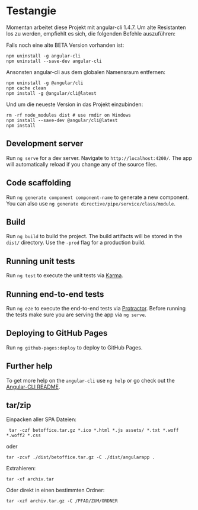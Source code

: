 # Testangie

Momentan arbeitet diese Projekt mit angular-cli 1.4.7. Um alte Resistanten los zu werden, empfiehlt es
sich, die folgenden Befehle auszuführen:

Falls noch eine alte BETA Version vorhanden ist:

```
npm uninstall -g angular-cli
npm uninstall --save-dev angular-cli
```
Ansonsten angular-cli aus dem globalen Namensraum entfernen:
```
npm uninstall -g @angular/cli
npm cache clean
npm install -g @angular/cli@latest
```
Und um die neueste Version in das Projekt einzubinden:
```
rm -rf node_modules dist # use rmdir on Windows
npm install --save-dev @angular/cli@latest
npm install
```

## Development server
Run `ng serve` for a dev server. Navigate to `http://localhost:4200/`. The app will automatically reload if you change any of the source files.

## Code scaffolding

Run `ng generate component component-name` to generate a new component. You can also use `ng generate directive/pipe/service/class/module`.

## Build

Run `ng build` to build the project. The build artifacts will be stored in the `dist/` directory. Use the `-prod` flag for a production build.

## Running unit tests

Run `ng test` to execute the unit tests via [Karma](https://karma-runner.github.io).

## Running end-to-end tests

Run `ng e2e` to execute the end-to-end tests via [Protractor](http://www.protractortest.org/).
Before running the tests make sure you are serving the app via `ng serve`.

## Deploying to GitHub Pages

Run `ng github-pages:deploy` to deploy to GitHub Pages.

## Further help

To get more help on the `angular-cli` use `ng help` or go check out the [Angular-CLI README](https://github.com/angular/angular-cli/blob/master/README.md).

## tar/zip

Einpacken aller SPA Dateien:
```
 tar -czf betoffice.tar.gz *.ico *.html *.js assets/ *.txt *.woff *.woff2 *.css
```
oder
```
tar -zcvf ./dist/betoffice.tar.gz -C ./dist/angularapp .
```

Extrahieren:
```
tar -xf archiv.tar 
```
Oder direkt in einen bestimmten Ordner:
```
tar -xzf archiv.tar.gz -C /PFAD/ZUM/ORDNER
```